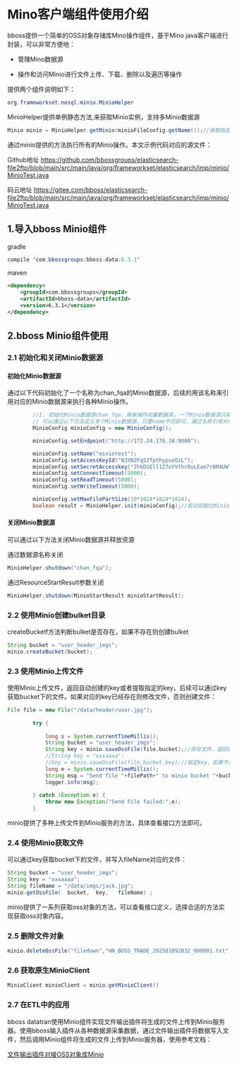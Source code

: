 # Mino客户端组件使用介绍

bboss提供一个简单的OSS对象存储库Mino操作组件，基于Mino java客户端进行封装，可以非常方便地：

- 管理Mino数据源

- 操作和访问Minio进行文件上传、下载、删除以及遍历等操作

提供两个组件说明如下：

```java
org.frameworkset.nosql.minio.MinioHelper
```

MinioHelper提供单例静态方法,来获取Minio实例，支持多Minio数据源

```java
Minio minio = MinioHelper.getMinio(minioFileConfig.getName());//获取指定名称的Minio数据源

```


通过minio提供的方法执行所有的Minio操作。本文示例代码对应的源文件：

Github地址 https://github.com/bbossgroups/elasticsearch-file2ftp/blob/main/src/main/java/org/frameworkset/elasticsearch/imp/minio/MinioTest.java

码云地址 https://gitee.com/bboss/elasticsearch-file2ftp/blob/main/src/main/java/org/frameworkset/elasticsearch/imp/minio/MinioTest.java

## 1.导入bboss Minio组件

gradle

```java
compile 'com.bbossgroups:bboss-data:6.3.1' 
```

maven


```xml
<dependency>  
    <groupId>com.bbossgroups</groupId>  
    <artifactId>bboss-data</artifactId>  
    <version>6.3.1</version>  
</dependency>  
```

## 2.bboss Minio组件使用

### 2.1 初始化和关闭Minio数据源

#### 初始化Minio数据源

通过以下代码初始化了一个名称为chan_fqa的Minio数据源，后续的用该名称来引用对应的Minio数据源来执行各种Minio操作。

```java
        //1. 初始化Minio数据源chan_fqa，用来操作向量数据库，一个Minio数据源只需要定义一次即可，后续通过名称chan_fqa反复引用，多线程安全
        // 可以通过以下方法定义多个Minio数据源，只要name不同即可，通过名称引用对应的数据源
        MinioConfig minioConfig = new MinioConfig();

        minioConfig.setEndpoint("http://172.24.176.18:9000");

        minioConfig.setName("miniotest");
        minioConfig.setAccessKeyId("N3XNZFqSZfpthypuoOzL");
        minioConfig.setSecretAccesskey("2hkDSEll1Z7oYVfhr0uLEam7r0M4UWT8akEBqO97");
        minioConfig.setConnectTimeout(5000);
        minioConfig.setReadTimeout(5000);
        minioConfig.setWriteTimeout(5000);

        minioConfig.setMaxFilePartSize(10*1024*1024*1024);
        boolean result = MinioHelper.init(minioConfig);//启动初始化Minio数据源
```

#### 关闭Minio数据源

可以通过以下方法关闭Minio数据源并释放资源

通过数据源名称关闭

```java
MinioHelper.shutdown("chan_fqa");
```

通过ResourceStartResult参数关闭  

```java
MinioHelper.shutdown(MinioStartResult minioStartResult);
```

### 2.2 使用Minio创建bulket目录

createBucketf方法判断bulket是否存在，如果不存在则创建bulket

```java
String bucket = "user_header_imgs";
minio.createBucket(bucket);
```

### 2.3 使用Minio上传文件

使用Minio上传文件，返回自动创建的key或者提取指定的key，后续可以通过key获取bucket下的文件。如果对应的key已经存在则修改文件，否则创建文件：

```java
File file = new File("/data/header/user.jpg");
         
        try {
        
            long s = System.currentTimeMillis();
          	String bucket = "user_header_imgs";            
            String key = minio.saveOssFile(file,bucket);//保存文件，返回自动创建的key，可以通过key获取bucket下创建的文件
            //String key = "xxxaaaa";
            //key = minio.saveOssFile(file,bucket,key);//指定key，如果不指定，自动生成一个key
            long e = System.currentTimeMillis();
            String msg = "Send file "+filePath+" to minio bucket "+bucket+" complete,耗时:"+
            logger.info(msg);
             
        } catch (Exception e) {
            throw new Exception("Send File failed:",e);
        }
```
minio提供了多种上传文件到Minio服务的方法，具体查看接口方法即可。
### 2.4 使用Minio获取文件

可以通过key获取bucket下的文件，并写入fileName对应的文件：

```java
String bucket = "user_header_imgs";
String key = "xxxaaaa";
String fileName = "/data/imgs/jack.jpg";
minio.getOssFile(  bucket,  key,   fileName) ;
```

 minio提供了一系列获取oss对象的方法，可以查看接口定义，选择合适的方法实现获取oss对象内容。

### 2.5 删除文件对象

```java
minio.deleteOssFile("filedown","HN_BOSS_TRADE_202501092032_000001.txt");//bucket,  key
```

### 2.6 获取原生MinioClient

```java
MinioClient minioClient = minio.getMinioClient()
```

### 2.7 在ETL中的应用

bboss datatran使用Minio组件实现文件输出插件将生成的文件上传到Minio服务器。使用bboss输入插件从各种数据源采集数据，通过文件输出插件将数据写入文件，然后调用Minio组件将生成的文件上传到Minio服务器，使用参考文档：

[文件输出插件对接OSS对象库Minio](https://esdoc.bbossgroups.com/#/datatran-plugins?id=_233-导出并上传oss)





